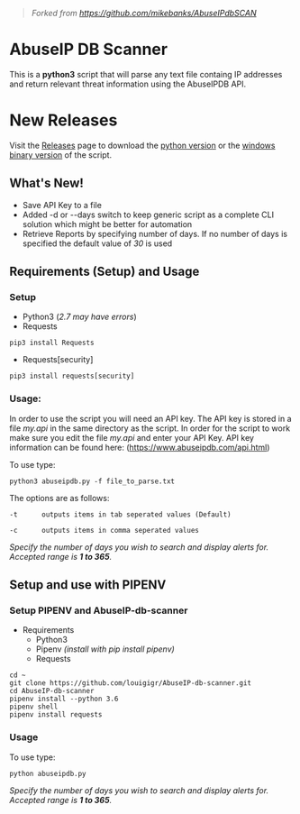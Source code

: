 >_Forked from https://github.com/mikebanks/AbuseIPdbSCAN_

# AbuseIP DB Scanner

This is a **python3** script that will parse any text file containg IP addresses and return relevant threat information using the AbuseIPDB API.

# New Releases

Visit the [Releases](https://github.com/louigigr/AbuseIP-db-scanner/releases) page to download the [python version](https://github.com/louigigr/AbuseIP-db-scanner/releases/download/v1.0-stable/abuseipdb-generic.zip) or the [windows binary version](https://github.com/louigigr/AbuseIP-db-scanner/releases/download/v1.0-stable/abuseipdb-win-v1.0.zip) of the script.

## What's New!

- Save API Key to a file
- Added -d or --days switch to keep generic script as a complete CLI solution which might be better for automation
- Retrieve Reports by specifying number of days. If no number of days is specified the default value of _30_ is used

## Requirements (Setup) and Usage

### Setup

- Python3 (_2.7 may have errors_)
- Requests
```
pip3 install Requests
```
- Requests[security]
```
pip3 install requests[security]
```

### Usage:

In order to use the script you will need an API key. The API key is stored in a file _my.api_ in the same directory as the script. In order for the script to work make sure you edit the file _my.api_ and enter your API Key. API key information can be found here: (https://www.abuseipdb.com/api.html)

To use type:

```
python3 abuseipdb.py -f file_to_parse.txt
```

 The options are as follows:

```
-t      outputs items in tab seperated values (Default)

-c      outputs items in comma seperated values
```
_Specify the number of days you wish to search and display alerts for. Accepted range is **1 to 365**._


## Setup and use with PIPENV

### Setup PIPENV and AbuseIP-db-scanner

* Requirements
  * Python3
  * Pipenv _(install with pip install pipenv)_
  * Requests

```
cd ~
git clone https://github.com/louigigr/AbuseIP-db-scanner.git
cd AbuseIP-db-scanner
pipenv install --python 3.6
pipenv shell
pipenv install requests
```

### Usage

To use type:

```
python abuseipdb.py
```

_Specify the number of days you wish to search and display alerts for. Accepted range is **1 to 365**._


